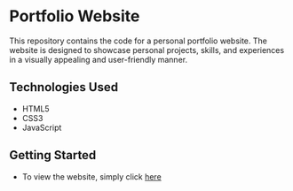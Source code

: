 
# Portfolio Website

This repository contains the code for a personal portfolio website. The website is designed to showcase personal projects, skills, and experiences in a visually appealing and user-friendly manner.



## Technologies Used

- HTML5
- CSS3
- JavaScript


## Getting Started

 - To view the website, simply click [here](https://umangkalavadiya.netlify.app//)
 
